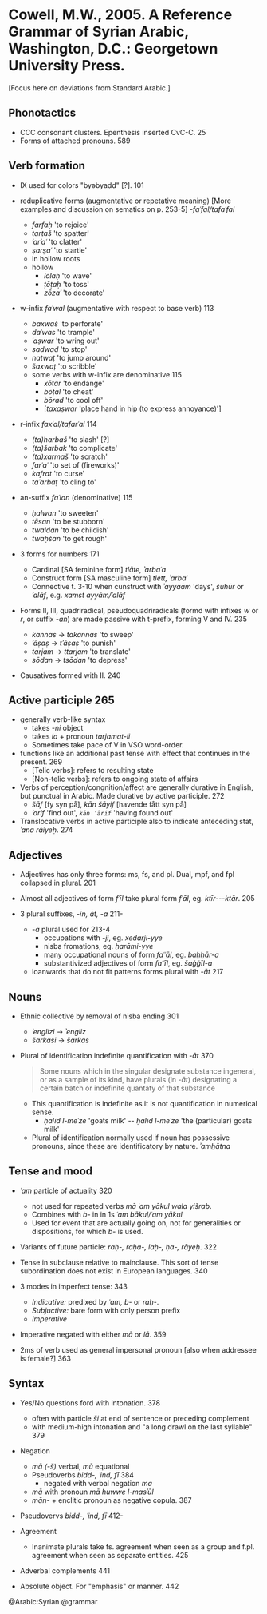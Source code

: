 # Cowell, M.W., 2005. A Reference Grammar of Syrian Arabic, Washington, D.C.: Georgetown University Press.

[Focus here on deviations from Standard Arabic.]

## Phonotactics

- CCC consonant clusters. Epenthesis inserted CvC-C. 25
- Forms of attached pronouns. 589

## Verb formation


- IX used for colors "byəbyaḍḍ" [?]. 101

- reduplicative forms (augmentative or repetative meaning) [More examples and discussion on sematics on p. 253-5]
  -*faʿfal/tafaʿfal*
    - *farfaḥ* 'to rejoice'
    - *tarṭaš* 'to spatter'
    - *ʾarʾaʿ* 'to clatter'
    - *ṣarṣaʿ* 'to startle'
    - in hollow roots
  - hollow
      - *lōlaḥ* 'to wave'
      - *ṭōṭaḥ* 'to toss'
      - *zōzaʾ* 'to decorate'

- w-infix *faʿwal* (augmentative with respect to base verb) 113
  - *baxwaš* 'to perforate'
  - *daʿwas* 'to trample'
  - *ʿaṣwar* 'to wring out'
  - *sadwad* 'to stop'
  - *natwaṭ* 'to jump around'
  - *šaxwaṭ* 'to scribble'
  - some verbs with w-infix are denominative 115
    - *xōtar* 'to endange'
    - *bōṭal* 'to cheat'
    - *bōrad* 'to cool off'
    - [*taxaṣwar* 'place hand in hip (to express annoyance)']

- r-infix *faxʿal/tafarʿal* 114
  - *(ta)harbaš* 'to slash' [?]
  - *(ta)šarbak* 'to complicate'
  - *(ta)xarmaš* 'to scratch'
  - *farʿaʿ* 'to set of (fireworks)'
  - *kafrat* 'to curse'
  - *taʿarbaṭ* 'to cling to'
- an-suffix *faʿlan* (denominative) 115
  - *ḥalwan* 'to sweeten'
  - *tēsan* 'to be stubborn'
  - *twaldan* 'to be childish'
  - *twaḥšan* 'to get rough'

- 3 forms for numbers 171
  - Cardinal [SA feminine form] *tlāte, ʾarbaʿa*
  - Construct form [SA masculine form] *tlett, ʾarbaʿ* 
  - Connective t. 3-10 when cunstruct with *ʾayyaām* 'days', *šuhūr* or *ʾalāf*, e.g. *xamst ayyām/ʾalāf*

- Forms II, III, quadriradical, pseudoquadriradicals (formd with infixes *w* or *r*, or suffix *-an*) are made passive with t-prefix, forming V and IV. 235
  - *kannas* → *takannas* 'to sweep'
  - *ʾāṣaṣ* → *tʾāṣaṣ* 'to punish'
  - *tarjam* → *ttarjam* 'to translate'
  - *sōdan* → *tsōdan* 'to depress'

- Causatives formed with II. 240

## Active participle 265

- generally verb-like syntax
  - takes *-ni* object 
  - takes *la* + pronoun *tarjamat-li*
  - Sometimes take pace of V in VSO word-order. 
- functions like an additional past tense with effect that continues in the present. 269
  - [Telic verbs]: refers to resulting state
  - [Non-telic verbs]: refers to ongoing state of affairs
- Verbs of perception/congnition/affect are generally durative in English, but punctual in Arabic. Made durative by active participle. 272 
  - *šāf* [fy syn på], *kān šāyif* [havende fått syn på] 
  - *ʾarif* 'find out', *`kān ʿārif`* 'having found out'
- Translocative verbs in active participle also to indicate anteceding stat, *ʾana rāiyeḥ*. 274

## Adjectives

- Adjectives has only three forms: ms, fs, and pl. Dual, mpf, and fpl collapsed in plural. 201
- Almost all adjectives of form *fʿīl* take plural form *fʿāl*, eg. *ktīr---ktār*. 205 

- 3 plural suffixes, *-īn, āt, -a* 211-
  - *-a* plural used for 213-4
    - occupations with *-ji*, eg. *xedarji-yye*
    - nisba fromations, eg. *ḥarāmi-yye*
    - many occupational nouns of form *faʿʿāl*, eg. *baḥḥār-a*
    - substantivized adjectives of form *faʿʿīl*, eg. *šaġġīl-a*
  - loanwards that do not fit patterns forms plural with *-āt* 217

## Nouns

- Ethnic collective by removal of nisba ending 301
  - *ʾenglizi* → *ʾengliz*
  - *šarkasi* → *šarkas*

- Plural of identification indefinite quantification with *-āt* 370

  > Some nouns which in the singular designate substance ingeneral, or as a sample of its kind, have plurals (in *-āt*) designating a certain batch or indefinite quantaty of that substance

  - This quantification is indefinite as it is not quantification in numerical sense.
    - *ḥalīd l-meʿze* 'goats milk' -- *ḥalīd l-meʿze* 'the (particular) goats milk'
  - Plural of identification normally used if noun has possessive pronouns, since these are identificatory by nature. *ʾamḥātna*

## Tense and mood

- *ʿam* particle of actuality 320
  - not used for repeated verbs *mā ʿam yākul wala yišrab*.
  - Combines with *b-* in in 1s *ʿam bākul/ʿam yākul*
  - Used for event that are actually going on, not for generalities or dispositions, for which *b-* is used.

- Variants of future particle: *raḥ-, raḥa-, laḥ-, ḥa-, rāyeḥ*. 322

- Tense in subclause relative to mainclause. This sort of tense subordination does not exist in European languages. 340

- 3 modes in imperfect tense: 343
  - *Indicative:* predixed by *ʿam, b-* or *raḥ-*.
  - *Subjuctive:* bare form with only person prefix
  - *Imperative*

- Imperative negated with either *mā* or *lā*. 359

- 2ms of verb used as general impersonal pronoun [also when addressee is female?] 363

## Syntax

- Yes/No questions ford with intonation. 378
  - often with particle *ši* at end of sentence or preceding complement
  - with medium-high intonation and "a long drawl on the last syllable" 379

- Negation
  - *mā (-š)* verbal, *mū* equational
  - Pseudoverbs *bidd-, ʿind, fī* 384
    - negated with verbal negation *ma*
  - *mā* with pronoun *mā huwwe l-masʾūl*
  - *mān-* + enclitic pronoun as negative copula. 387

- Pseudovervs *bidd-, ʿind, fī* 412-

- Agreement
  - Inanimate plurals take fs. agreement when seen as a group and f.pl. agreement when seen as separate entities. 425

- Adverbal complements 441

- Absolute object. For "emphasis" or manner. 442

@Arabic:Syrian
@grammar


